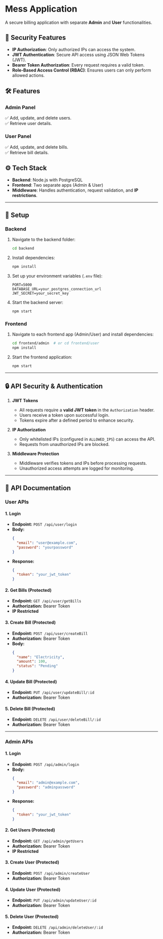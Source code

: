 # Mess Application  

A secure billing application with separate **Admin** and **User** functionalities.  

## 🔐 Security Features  

- **IP Authorization**: Only authorized IPs can access the system.  
- **JWT Authentication**: Secure API access using JSON Web Tokens (JWT).  
- **Bearer Token Authorization**: Every request requires a valid token.  
- **Role-Based Access Control (RBAC)**: Ensures users can only perform allowed actions.  

## 🛠 Features  

### **Admin Panel**  
✅ Add, update, and delete users.  
✅ Retrieve user details.  

### **User Panel**  
✅ Add, update, and delete bills.  
✅ Retrieve bill details.  

## ⚙️ Tech Stack  

- **Backend**: Node.js with PostgreSQL  
- **Frontend**: Two separate apps (Admin & User)  
- **Middleware**: Handles authentication, request validation, and **IP restrictions**.  

---

## 🚀 Setup  

### **Backend**  

1. Navigate to the backend folder:  
   ```bash
   cd backend
   ```
2. Install dependencies:  
   ```bash
   npm install
   ```
3. Set up your environment variables (`.env` file):  
   ```env
   PORT=5000
   DATABASE_URL=your_postgres_connection_url
   JWT_SECRET=your_secret_key
   ```
4. Start the backend server:  
   ```bash
   npm start
   ```

### **Frontend**  

1. Navigate to each frontend app (Admin/User) and install dependencies:  
   ```bash
   cd frontend/admin  # or cd frontend/user  
   npm install
   ```
2. Start the frontend application:  
   ```bash
   npm start
   ```

---

## 🔒 API Security & Authentication  

1. **JWT Tokens**  
   - All requests require a **valid JWT token** in the `Authorization` header.  
   - Users receive a token upon successful login.  
   - Tokens expire after a defined period to enhance security.  

2. **IP Authorization**  
   - Only whitelisted IPs (configured in `ALLOWED_IPS`) can access the API.  
   - Requests from unauthorized IPs are blocked.  

3. **Middleware Protection**  
   - Middleware verifies tokens and IPs before processing requests.  
   - Unauthorized access attempts are logged for monitoring.  

---

## 📄 API Documentation  

### **User APIs**  

#### **1. Login**  
- **Endpoint:** `POST /api/user/login`  
- **Body:**  
  ```json
  {
    "email": "user@example.com",
    "password": "yourpassword"
  }
  ```  
- **Response:**  
  ```json
  {
    "token": "your_jwt_token"
  }
  ```  

#### **2. Get Bills** (Protected)  
- **Endpoint:** `GET /api/user/getBills`  
- **Authorization:** Bearer Token  
- **IP Restricted**  

#### **3. Create Bill** (Protected)  
- **Endpoint:** `POST /api/user/createBill`  
- **Authorization:** Bearer Token  
- **Body:**  
  ```json
  {
    "name": "Electricity",
    "amount": 100,
    "status": "Pending"
  }
  ```  

#### **4. Update Bill** (Protected)  
- **Endpoint:** `PUT /api/user/updateBill/:id`  
- **Authorization:** Bearer Token  

#### **5. Delete Bill** (Protected)  
- **Endpoint:** `DELETE /api/user/deleteBill/:id`  
- **Authorization:** Bearer Token  

---

### **Admin APIs**  

#### **1. Login**  
- **Endpoint:** `POST /api/admin/login`  
- **Body:**  
  ```json
  {
    "email": "admin@example.com",
    "password": "adminpassword"
  }
  ```  
- **Response:**  
  ```json
  {
    "token": "your_jwt_token"
  }
  ```  

#### **2. Get Users** (Protected)  
- **Endpoint:** `GET /api/admin/getUsers`  
- **Authorization:** Bearer Token  
- **IP Restricted**  

#### **3. Create User** (Protected)  
- **Endpoint:** `POST /api/admin/createUser`  
- **Authorization:** Bearer Token  

#### **4. Update User** (Protected)  
- **Endpoint:** `PUT /api/admin/updateUser/:id`  
- **Authorization:** Bearer Token  

#### **5. Delete User** (Protected)  
- **Endpoint:** `DELETE /api/admin/deleteUser/:id`  
- **Authorization:** Bearer Token  

